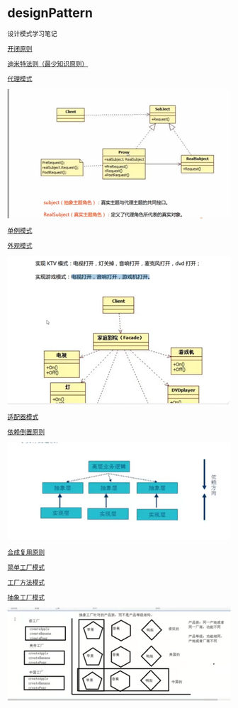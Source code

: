 # designPattern
设计模式学习笔记

[开闭原则](./开闭原则/calculator.cpp)

[迪米特法则（最少知识原则）](./迪米特法则（最少知识原则）/test.cpp)

[代理模式](./代理模式/test.cpp)

![代理模式](./代理模式/代理模式.png)

[单例模式](./单例模式/test.cpp)

[外观模式](./外观模式/test.cpp)

![外观模式](./外观模式/外观模式.png)

[适配器模式](./适配器模式/test.cpp)

[依赖倒置原则](./依赖倒转原则/test.cpp)

![](./依赖倒转原则/依赖倒置原则.png)

[合成复用原则](./合成复用原则/test.cpp)

[简单工厂模式](./简单工厂模式/test.cpp)

[工厂方法模式](./工厂方法模式/test.cpp)

[抽象工厂模式](./抽象工厂模式/test.cpp)

![抽象工厂模式](./抽象工厂模式/抽象工厂模式.jpg)

